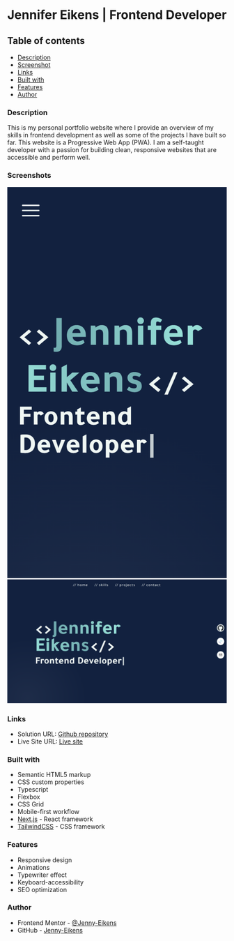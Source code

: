 # Jennifer Eikens | Frontend Developer

## Table of contents

- [Description](#description)
- [Screenshot](#screenshot)
- [Links](#links)
- [Built with](#built-with)
- [Features](#features)
- [Author](#author)

### Description

This is my personal portfolio website where I provide an overview of my skills in frontend development as well as some of the projects I have built so far. This website is a Progressive Web App (PWA).
I am a self-taught developer with a passion for building clean, responsive websites that are accessible and perform well.

### Screenshots

![Mobile](/public/images/Screenshots/mobile.png)
![Desktop](/public/images/Screenshots/desktop.png)

### Links

- Solution URL: [Github repository](https://github.com/Jenny-Eikens/portfolio)
- Live Site URL: [Live site](https://www.jennifereikens.com/)

### Built with

- Semantic HTML5 markup
- CSS custom properties
- Typescript
- Flexbox
- CSS Grid
- Mobile-first workflow
- [Next.js](https://nextjs.org/) - React framework
- [TailwindCSS](https://tailwindcss.com/) - CSS framework

### Features

- Responsive design
- Animations
- Typewriter effect
- Keyboard-accessibility
- SEO optimization

### Author

- Frontend Mentor - [@Jenny-Eikens](https://www.frontendmentor.io/profile/Jenny-Eikens)
- GitHub - [Jenny-Eikens](https://github.com/Jenny-Eikens)
